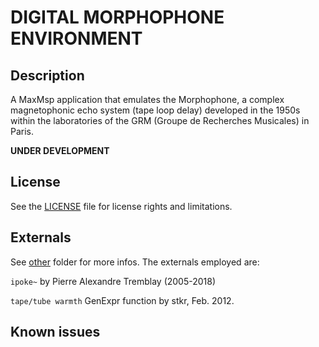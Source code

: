 # DIGITAL MORPHOPHONE ENVIRONMENT

## Description
A MaxMsp application that emulates the Morphophone, a complex magnetophonic echo system (tape loop delay) developed in the 1950s within the laboratories of the GRM (Groupe de Recherches Musicales) in Paris. 

__UNDER DEVELOPMENT__

## License
See the [LICENSE](LICENSE.md) file for license rights and limitations.

## Externals
See [other](maxmsp/DigitalMorphophoneEnvironment/other) folder for more infos. The externals employed are:

`ipoke~` by Pierre Alexandre Tremblay (2005-2018)

`tape/tube warmth` GenExpr function by stkr, Feb. 2012.

## Known issues
